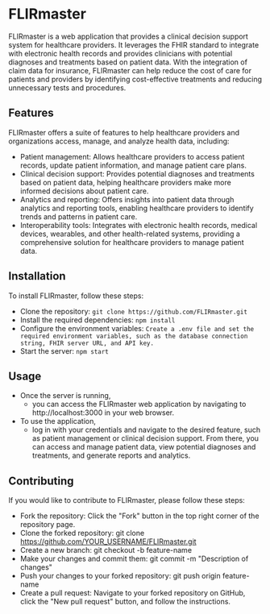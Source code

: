 # FLIRmaster

FLIRmaster is a web application that provides a clinical decision support system for healthcare providers. It leverages the FHIR standard to integrate with electronic health records and provides clinicians with potential diagnoses and treatments based on patient data. With the integration of claim data for insurance, FLIRmaster can help reduce the cost of care for patients and providers by identifying cost-effective treatments and reducing unnecessary tests and procedures.

## Features

FLIRmaster offers a suite of features to help healthcare providers and organizations access, manage, and analyze health data, including:
- Patient management: Allows healthcare providers to access patient records, update patient information, and manage patient care plans.
- Clinical decision support: Provides potential diagnoses and treatments based on patient data, helping healthcare providers make more informed decisions about patient care.
- Analytics and reporting: Offers insights into patient data through analytics and reporting tools, enabling healthcare providers to identify trends and patterns in patient care.
- Interoperability tools: Integrates with electronic health records, medical devices, wearables, and other health-related systems, providing a comprehensive solution for healthcare providers to manage patient data.

## Installation

To install FLIRmaster, follow these steps:
- Clone the repository: ```git clone https://github.com/FLIRmaster.git```
- Install the required dependencies: ```npm install```
- Configure the environment variables: ```Create a .env file and set the required environment variables, such as the database connection string, FHIR server URL, and API key.```
- Start the server: ```npm start```

## Usage

- Once the server is running,
	- you can access the FLIRmaster web application by navigating to http://localhost:3000 in your web browser.
- To use the application, 
	- log in with your credentials and navigate to the desired feature, such as patient management or clinical decision support. From there, you can access and manage patient data, view potential diagnoses and treatments, and generate reports and analytics.

## Contributing

If you would like to contribute to FLIRmaster, please follow these steps:
- Fork the repository: Click the "Fork" button in the top right corner of the repository page.
- Clone the forked repository: git clone https://github.com/YOUR_USERNAME/FLIRmaster.git
- Create a new branch: git checkout -b feature-name
- Make your changes and commit them: git commit -m "Description of changes"
- Push your changes to your forked repository: git push origin feature-name
- Create a pull request: Navigate to your forked repository on GitHub, click the "New pull request" button, and follow the instructions.

